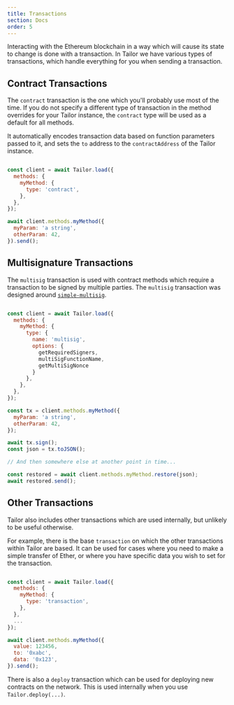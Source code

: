 ```yaml
---
title: Transactions
section: Docs
order: 5
---
```


Interacting with the Ethereum blockchain in a way which will cause its state to change is done with a transaction. In Tailor we have various types of transactions, which handle everything for you when sending a transaction.

## Contract Transactions

The `contract` transaction is the one which you'll probably use most of the time. If you do not specify a different type of transaction in the method overrides for your Tailor instance, the `contract` type will be used as a default for all methods.

It automatically encodes transaction data based on function parameters passed to it, and sets the `to` address to the `contractAddress` of the Tailor instance.

```js

const client = await Tailor.load({
  methods: {
    myMethod: {
      type: 'contract',
    },
  },
});

await client.methods.myMethod({
  myParam: 'a string',
  otherParam: 42,
}).send();

```

## Multisignature Transactions

The `multisig` transaction is used with contract methods which require a transaction to be signed by multiple parties. The `multisig` transaction was designed around [`simple-multisig`](https://github.com/christianlundkvist/simple-multisig).

```js

const client = await Tailor.load({
  methods: {
    myMethod: {
      type: {
        name: 'multisig',
        options: {
          getRequiredSigners,
          multiSigFunctionName,
          getMultiSigNonce
        }
      },
    },
  },
});

const tx = client.methods.myMethod({
  myParam: 'a string',
  otherParam: 42,
});

await tx.sign();
const json = tx.toJSON();

// And then somewhere else at another point in time...

const restored = await client.methods.myMethod.restore(json);
await restored.send();

```

## Other Transactions

Tailor also includes other transactions which are used internally, but unlikely to be useful otherwise.

For example, there is the base `transaction` on which the other transactions within Tailor are based. It can be used for cases where you need to make a simple transfer of Ether, or where you have specific data you wish to set for the transaction.

```js

const client = await Tailor.load({
  methods: {
    myMethod: {
      type: 'transaction',
    },
  },
  ...
});

await client.methods.myMethod({
  value: 123456,
  to: '0xabc',
  data: '0x123',
}).send();

```

There is also a `deploy` transaction which can be used for deploying new contracts on the network. This is used internally when you use `Tailor.deploy(...)`.
